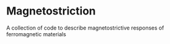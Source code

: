 # Magnetostriction
A collection of code to describe magnetostrictive responses of ferromagnetic materials
